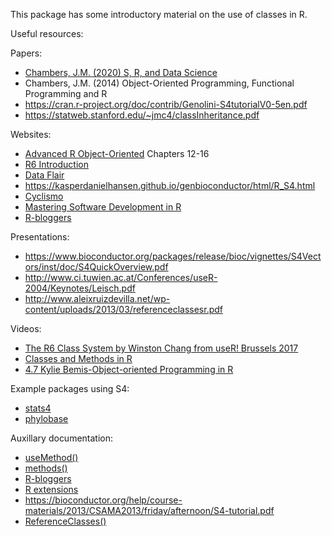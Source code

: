 This package has some introductory material on the use of classes in R.

Useful resources:

Papers:

* [Chambers, J.M. (2020) S, R, and Data Science](https://dl.acm.org/doi/pdf/10.1145/3386334)
* Chambers, J.M. (2014) Object-Oriented Programming, Functional Programming and R
* https://cran.r-project.org/doc/contrib/Genolini-S4tutorialV0-5en.pdf
* https://statweb.stanford.edu/~jmc4/classInheritance.pdf

Websites:

* [Advanced R Object-Oriented](https://adv-r.hadley.nz/oo.html) Chapters 12-16
* [R6 Introduction](https://r6.r-lib.org/articles/Introduction.html)
* [Data Flair](https://data-flair.training/blogs/object-oriented-programming-in-r/)
* https://kasperdanielhansen.github.io/genbioconductor/html/R_S4.html
* [Cyclismo](https://www.cyclismo.org/tutorial/R/s4Classes.html)
* [Mastering Software Development in R](https://bookdown.org/rdpeng/RProgDA/object-oriented-programming.html)
* [R-bloggers](https://www.r-bloggers.com/2020/06/r-objects-s-objects-and-lexical-scoping/)

Presentations:

* https://www.bioconductor.org/packages/release/bioc/vignettes/S4Vectors/inst/doc/S4QuickOverview.pdf
* http://www.ci.tuwien.ac.at/Conferences/useR-2004/Keynotes/Leisch.pdf
* http://www.aleixruizdevilla.net/wp-content/uploads/2013/03/referenceclassesr.pdf

Videos:

* [The R6 Class System by Winston Chang from useR! Brussels 2017](https://www.youtube.com/watch?v=3GEFd8rZQgY)
* [Classes and Methods in R](https://www.youtube.com/watch?v=93N0HdoZW9g)
* [4.7 Kylie Bemis-Object-oriented Programming in R](https://www.youtube.com/watch?v=UWR0hPVXiRc)

Example packages using S4:

* [stats4](https://www.rdocumentation.org/packages/stats4/versions/3.6.2)
* [phylobase](https://cran.r-project.org/web/packages/phylobase/vignettes/phylobase.pdf)

Auxillary documentation: 
* [useMethod()](https://stat.ethz.ch/R-manual/R-devel/library/base/html/UseMethod.html)
* [methods()](https://stat.ethz.ch/R-manual/R-devel/library/utils/html/methods.html)
* [R-bloggers](https://www.r-bloggers.com/2008/01/resources-for-s4-classes-and-methods/)
* [R extensions](https://cran.r-project.org/doc/manuals/r-release/R-exts.html#Namespaces-with-S4-classes-and-methods)
* https://bioconductor.org/help/course-materials/2013/CSAMA2013/friday/afternoon/S4-tutorial.pdf
* [ReferenceClasses()](https://www.rdocumentation.org/packages/methods/versions/3.6.2/topics/ReferenceClasses)
